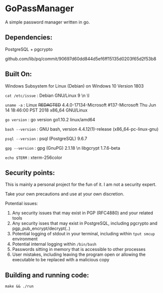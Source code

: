 # GoPassManager
A simple password manager written in go.

## Dependencies:
PostgreSQL + pgcrypto

github.com/lib/pq/commit/90697d60dd844d5ef6ff15135d0203f65d2f53b8

## Built On:
Windows Subsystem for Linux (Debian) on Windows 10 Version 1803

`cat /etc/issue` : Debian GNU/Linux 9 \n \l

`uname -a` : Linux ~~REDACTED~~ 4.4.0-17134-Microsoft #137-Microsoft Thu Jun 14 18:46:00 PST 2018 x86_64 GNU/Linux

`go version` : go version go1.10.2 linux/amd64

`bash --version` : GNU bash, version 4.4.12(1)-release (x86_64-pc-linux-gnu)

`psql --version` : psql (PostgreSQL) 9.6.7

`gpg --version` : gpg (GnuPG) 2.1.18 \n libgcrypt 1.7.6-beta

`echo $TERM` : xterm-256color

## Security points:
This is mainly a personal project for the fun of it. I am not a security expert.

Take your own precautions and use at your own discretion.

Potential issues:
1. Any security issues that may exist in PGP (RFC4880) and your related tools
2. Any security isses that may exist in PostgreSQL, including pgcrypto and pgp_pub_encrypt/decrypt(..)
4. Potential logging of stdout in your terminal, including within `tput smcup` environment
5. Potential internal logging within `/bin/bash`
6. Passwords sitting in memory that is accessible to other processes
7. User mistakes, including leaving the program open or allowing the executable to be replaced with a malicious copy

## Building and running code:
`make && ./run`

